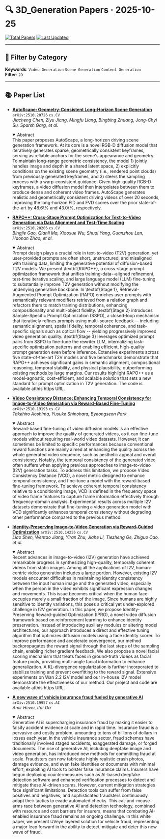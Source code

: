 # 🔍 3D_Generation Papers · 2025-10-25

[![Total Papers](https://img.shields.io/badge/Papers-5-2688EB)]()
[![Last Updated](https://img.shields.io/badge/dynamic/json?url=https://api.github.com/repos/tavish9/awesome-daily-AI-arxiv/commits/main&query=%24.commit.author.date&label=updated&color=orange)]()

---

## 📌 Filter by Category
**Keywords**: `Video Generation` `Scene Generation` `Content Generation`  
**Filter**: `2D`

---

## 📚 Paper List

- **[AutoScape: Geometry-Consistent Long-Horizon Scene Generation](https://arxiv.org/abs/2510.20726)**  `arXiv:2510.20726`  `cs.CV`  
  _Jiacheng Chen, Ziyu Jiang, Mingfu Liang, Bingbing Zhuang, Jong-Chyi Su, Sparsh Garg, et al._
  <details open><summary>Abstract</summary>
  This paper proposes AutoScape, a long-horizon driving scene generation framework. At its core is a novel RGB-D diffusion model that iteratively generates sparse, geometrically consistent keyframes, serving as reliable anchors for the scene's appearance and geometry. To maintain long-range geometric consistency, the model 1) jointly handles image and depth in a shared latent space, 2) explicitly conditions on the existing scene geometry (i.e., rendered point clouds) from previously generated keyframes, and 3) steers the sampling process with a warp-consistent guidance. Given high-quality RGB-D keyframes, a video diffusion model then interpolates between them to produce dense and coherent video frames. AutoScape generates realistic and geometrically consistent driving videos of over 20 seconds, improving the long-horizon FID and FVD scores over the prior state-of-the-art by 48.6\% and 43.0\%, respectively.
  </details>

- **[RAPO++: Cross-Stage Prompt Optimization for Text-to-Video Generation via Data Alignment and Test-Time Scaling](https://arxiv.org/abs/2510.20206)**  `arXiv:2510.20206`  `cs.CV`  
  _Bingjie Gao, Qianli Ma, Xiaoxue Wu, Shuai Yang, Guanzhou Lan, Haonan Zhao, et al._
  <details open><summary>Abstract</summary>
  Prompt design plays a crucial role in text-to-video (T2V) generation, yet user-provided prompts are often short, unstructured, and misaligned with training data, limiting the generative potential of diffusion-based T2V models. We present \textbf{RAPO++}, a cross-stage prompt optimization framework that unifies training-data--aligned refinement, test-time iterative scaling, and large language model (LLM) fine-tuning to substantially improve T2V generation without modifying the underlying generative backbone. In \textbf{Stage 1}, Retrieval-Augmented Prompt Optimization (RAPO) enriches user prompts with semantically relevant modifiers retrieved from a relation graph and refactors them to match training distributions, enhancing compositionality and multi-object fidelity. \textbf{Stage 2} introduces Sample-Specific Prompt Optimization (SSPO), a closed-loop mechanism that iteratively refines prompts using multi-source feedback -- including semantic alignment, spatial fidelity, temporal coherence, and task-specific signals such as optical flow -- yielding progressively improved video generation quality. \textbf{Stage 3} leverages optimized prompt pairs from SSPO to fine-tune the rewriter LLM, internalizing task-specific optimization patterns and enabling efficient, high-quality prompt generation even before inference. Extensive experiments across five state-of-the-art T2V models and five benchmarks demonstrate that RAPO++ achieves significant gains in semantic alignment, compositional reasoning, temporal stability, and physical plausibility, outperforming existing methods by large margins. Our results highlight RAPO++ as a model-agnostic, cost-efficient, and scalable solution that sets a new standard for prompt optimization in T2V generation. The code is available atthis https URL.
  </details>

- **[Video Consistency Distance: Enhancing Temporal Consistency for Image-to-Video Generation via Reward-Based Fine-Tuning](https://arxiv.org/abs/2510.19193)**  `arXiv:2510.19193`  `cs.CV`  
  _Takehiro Aoshima, Yusuke Shinohara, Byeongseon Park_
  <details open><summary>Abstract</summary>
  Reward-based fine-tuning of video diffusion models is an effective approach to improve the quality of generated videos, as it can fine-tune models without requiring real-world video datasets. However, it can sometimes be limited to specific performances because conventional reward functions are mainly aimed at enhancing the quality across the whole generated video sequence, such as aesthetic appeal and overall consistency. Notably, the temporal consistency of the generated video often suffers when applying previous approaches to image-to-video (I2V) generation tasks. To address this limitation, we propose Video Consistency Distance (VCD), a novel metric designed to enhance temporal consistency, and fine-tune a model with the reward-based fine-tuning framework. To achieve coherent temporal consistency relative to a conditioning image, VCD is defined in the frequency space of video frame features to capture frame information effectively through frequency-domain analysis. Experimental results across multiple I2V datasets demonstrate that fine-tuning a video generation model with VCD significantly enhances temporal consistency without degrading other performance compared to the previous method.
  </details>

- **[Identity-Preserving Image-to-Video Generation via Reward-Guided Optimization](https://arxiv.org/abs/2510.14255)**  `arXiv:2510.14255`  `cs.CV`  
  _Liao Shen, Wentao Jiang, Yiran Zhu, Jiahe Li, Tiezheng Ge, Zhiguo Cao, et al._
  <details open><summary>Abstract</summary>
  Recent advances in image-to-video (I2V) generation have achieved remarkable progress in synthesizing high-quality, temporally coherent videos from static images. Among all the applications of I2V, human-centric video generation includes a large portion. However, existing I2V models encounter difficulties in maintaining identity consistency between the input human image and the generated video, especially when the person in the video exhibits significant expression changes and movements. This issue becomes critical when the human face occupies merely a small fraction of the image. Since humans are highly sensitive to identity variations, this poses a critical yet under-explored challenge in I2V generation. In this paper, we propose Identity-Preserving Reward-guided Optimization (IPRO), a novel video diffusion framework based on reinforcement learning to enhance identity preservation. Instead of introducing auxiliary modules or altering model architectures, our approach introduces a direct and effective tuning algorithm that optimizes diffusion models using a face identity scorer. To improve performance and accelerate convergence, our method backpropagates the reward signal through the last steps of the sampling chain, enabling richer gradient feedback. We also propose a novel facial scoring mechanism that treats faces in ground-truth videos as facial feature pools, providing multi-angle facial information to enhance generalization. A KL-divergence regularization is further incorporated to stabilize training and prevent overfitting to the reward signal. Extensive experiments on Wan 2.2 I2V model and our in-house I2V model demonstrate the effectiveness of our method. Our project and code are available atthis https URL.
  </details>

- **[A new wave of vehicle insurance fraud fueled by generative AI](https://arxiv.org/abs/2510.19957)**  `arXiv:2510.19957`  `cs.AI`  
  _Amir Hever, Itai Orr_
  <details open><summary>Abstract</summary>
  Generative AI is supercharging insurance fraud by making it easier to falsify accident evidence at scale and in rapid time. Insurance fraud is a pervasive and costly problem, amounting to tens of billions of dollars in losses each year. In the vehicle insurance sector, fraud schemes have traditionally involved staged accidents, exaggerated damage, or forged documents. The rise of generative AI, including deepfake image and video generation, has introduced new methods for committing fraud at scale. Fraudsters can now fabricate highly realistic crash photos, damage evidence, and even fake identities or documents with minimal effort, exploiting AI tools to bolster false insurance claims. Insurers have begun deploying countermeasures such as AI-based deepfake detection software and enhanced verification processes to detect and mitigate these AI-driven scams. However, current mitigation strategies face significant limitations. Detection tools can suffer from false positives and negatives, and sophisticated fraudsters continuously adapt their tactics to evade automated checks. This cat-and-mouse arms race between generative AI and detection technology, combined with resource and cost barriers for insurers, means that combating AI-enabled insurance fraud remains an ongoing challenge. In this white paper, we present UVeye layered solution for vehicle fraud, representing a major leap forward in the ability to detect, mitigate and deter this new wave of fraud.
  </details>
